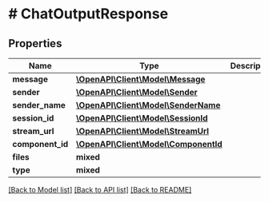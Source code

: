 # # ChatOutputResponse

## Properties

Name | Type | Description | Notes
------------ | ------------- | ------------- | -------------
**message** | [**\OpenAPI\Client\Model\Message**](Message.md) |  |
**sender** | [**\OpenAPI\Client\Model\Sender**](Sender.md) |  | [optional]
**sender_name** | [**\OpenAPI\Client\Model\SenderName**](SenderName.md) |  | [optional]
**session_id** | [**\OpenAPI\Client\Model\SessionId**](SessionId.md) |  | [optional]
**stream_url** | [**\OpenAPI\Client\Model\StreamUrl**](StreamUrl.md) |  | [optional]
**component_id** | [**\OpenAPI\Client\Model\ComponentId**](ComponentId.md) |  | [optional]
**files** | **mixed** |  | [optional]
**type** | **mixed** |  |

[[Back to Model list]](../../README.md#models) [[Back to API list]](../../README.md#endpoints) [[Back to README]](../../README.md)
